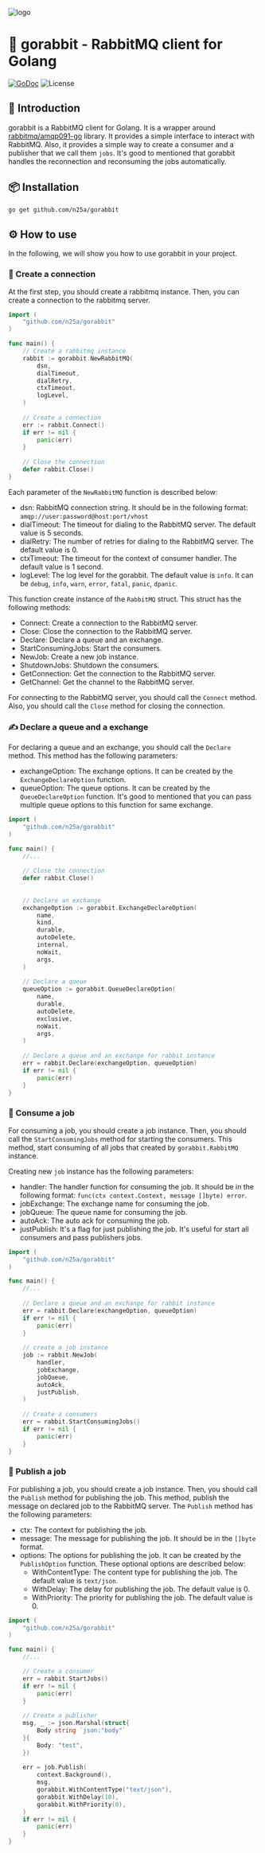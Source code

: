 ![logo](https://raw.githubusercontent.com/n25a/gorabbit/master/docs/logo.jpg)


# 🐇 gorabbit - RabbitMQ client for Golang

[![GoDoc](https://godoc.org/github.com/n25a/gorabbit?status.svg)](https://godoc.org/github.com/n25a/gorabbit)
![License](https://img.shields.io/badge/license-MIT-blue.svg)


## 📖 Introduction

gorabbit is a RabbitMQ client for Golang. It is a wrapper around [rabbitmq/amqp091-go](github.com/rabbitmq/amqp091-go) library. 
It provides a simple interface to interact with RabbitMQ. Also, it provides a simple way to create a consumer and a publisher that we call them `jobs`.
It's good to mentioned that gorabbit handles the reconnection and reconsuming the jobs automatically.


## 📦 Installation

```bash
go get github.com/n25a/gorabbit
```


## ⚙️ How to use

In the following, we will show you how to use gorabbit in your project.

### 🐇 Create a connection

At the first step, you should create a rabbitmq instance. Then, you can create a connection to the rabbitmq server.

```go
import (
    "github.com/n25a/gorabbit"
)

func main() {
    // Create a rabbitmq instance 
    rabbit := gorabbit.NewRabbitMQ(
        dsn,
        dialTimeout,
        dialRetry,
        ctxTimeout,
        logLevel,
    ) 
    
    // Create a connection
    err := rabbit.Connect()
    if err != nil {
        panic(err)
    }
    
    // Close the connection
    defer rabbit.Close()
}
```

Each parameter of the `NewRabbitMQ` function is described below:  
* dsn: RabbitMQ connection string. It should be in the following format: `amqp://user:password@host:port/vhost`
* dialTimeout: The timeout for dialing to the RabbitMQ server. The default value is 5 seconds.
* dialRetry: The number of retries for dialing to the RabbitMQ server. The default value is 0.
* ctxTimeout: The timeout for the context of consumer handler. The default value is 1 second.
* logLevel: The log level for the gorabbit. The default value is `info`. It can be `debug`, `info`, `warn`, `error`, `fatal`, `panic`, `dpanic`.

This function create instance of the `RabbitMQ` struct. This struct has the following methods:
* Connect: Create a connection to the RabbitMQ server.
* Close: Close the connection to the RabbitMQ server.
* Declare: Declare a queue and an exchange.
* StartConsumingJobs: Start the consumers.
* NewJob: Create a new job instance.
* ShutdownJobs: Shutdown the consumers.
* GetConnection: Get the connection to the RabbitMQ server.
* GetChannel: Get the channel to the RabbitMQ server.

For connecting to the RabbitMQ server, you should call the `Connect` method. Also, you should call the `Close` method for closing the connection.


### ✍️ Declare a queue and a exchange

For declaring a queue and an exchange, you should call the `Declare` method. This method has the following parameters:
* exchangeOption: The exchange options. It can be created by the `ExchangeDeclareOption` function.
* queueOption: The queue options. It can be created by the `QueueDeclareOption` function. It's good to mentioned that you can pass multiple queue options to this function for same exchange.

```go
import (
    "github.com/n25a/gorabbit"
)

func main() {
    //...
    
    // Close the connection
    defer rabbit.Close()
    
    
    // Declare an exchange 
    exchangeOption := gorabbit.ExchangeDeclareOption(
        name,
        kind,
        durable,
        autoDelete,
        internal,
        noWait,
        args,
    )
	
    // Declare a queue
    queueOption := gorabbit.QueueDeclareOption(
        name,
        durable,
        autoDelete,
        exclusive,
        noWait,
        args,
    )
    
    // Declare a queue and an exchange for rabbit instance
    err = rabbit.Declare(exchangeOption, queueOption)
    if err != nil {
        panic(err)
    }
}
```

### 📩 Consume a job

For consuming a job, you should create a job instance. Then, you should call the `StartConsumingJobs` method for starting the consumers.
This method, start consuming of all jobs that created by `gorabbit.RabbitMQ` instance.

Creating new `job` instance has the following parameters:
* handler: The handler function for consuming the job. It should be in the following format: `func(ctx context.Context, message []byte) error`.
* jobExchange: The exchange name for consuming the job.
* jobQueue: The queue name for consuming the job.
* autoAck: The auto ack for consuming the job.
* justPublish: It's a flag for just publishing the job. It's useful for start all consumers and pass publishers jobs.

```go
import (
    "github.com/n25a/gorabbit"
)

func main() {
    //...
    
    // Declare a queue and an exchange for rabbit instance
    err = rabbit.Declare(exchangeOption, queueOption)
    if err != nil {
        panic(err)
    }
	
    // create a job instance
	job := rabbit.NewJob(
        handler,
        jobExchange,
        jobQueue,
        autoAck,
        justPublish,
    )
	
    // Create a consumers
    err = rabbit.StartConsumingJobs()
    if err != nil {
        panic(err)
    }
}
```

### 📨 Publish a job

For publishing a job, you should create a job instance. Then, you should call the `Publish` method for publishing the job.
This method, publish the message on declared job to the RabbitMQ server.
The `Publish` method has the following parameters:
* ctx: The context for publishing the job.
* message: The message for publishing the job. It should be in the `[]byte` format.
* options: The options for publishing the job. It can be created by the `PublishOption` function. These optional options are described below:
    * WithContentType: The content type for publishing the job. The default value is `text/json`.
    * WithDelay: The delay for publishing the job. The default value is 0.
    * WithPriority: The priority for publishing the job. The default value is 0.

```go
import (
    "github.com/n25a/gorabbit"
)

func main() {
    //...

    // Create a consumer
    err = rabbit.StartJobs()
    if err != nil {
        panic(err)
    }
	
    // Create a publisher
    msg, _ := json.Marshal(struct{
        Body string `json:"body"`
    }{
        Body: "test",
    })
	
    err = job.Publish(
        context.Background(),
        msg,
        gorabbit.WithContentType("text/json"),
        gorabbit.WithDelay(10),
        gorabbit.WithPriority(0),
    )
    if err != nil {
        panic(err)
    }
}
```